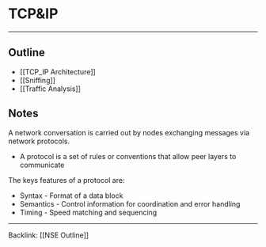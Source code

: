 # TCP&IP
---

## Outline

- [[TCP_IP Architecture]]
- [[Sniffing]]
- [[Traffic Analysis]]

## Notes
A network conversation is carried out by nodes exchanging messages via network protocols.
- A protocol is a set of rules or conventions that allow peer layers to communicate

The keys features of a protocol are:
- Syntax - Format of a data block
- Semantics - Control information for coordination and error handling
- Timing - Speed matching and sequencing

---
Backlink: [[NSE Outline]]